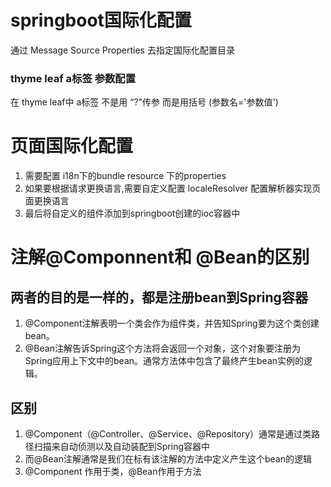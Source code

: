 # springboot国际化配置

通过 Message Source Properties 去指定国际化配置目录

### thyme leaf  a标签 参数配置

在 thyme leaf中 a标签 不是用  “?"传参 而是用括号 (参数名='参数值')

# 页面国际化配置

1. 需要配置 i18n下的bundle resource 下的properties
2. 如果要根据请求更换语言,需要自定义配置 localeResolver 配置解析器实现页面更换语言
3. 最后将自定义的组件添加到springboot创建的ioc容器中

# 注解@Componnent和 @Bean的区别

## 两者的目的是一样的，都是注册bean到Spring容器

1. @Component注解表明一个类会作为组件类，并告知Spring要为这个类创建bean。
2. @Bean注解告诉Spring这个方法将会返回一个对象，这个对象要注册为Spring应用上下文中的bean。通常方法体中包含了最终产生bean实例的逻辑。

## 区别

1. @Component（@Controller、@Service、@Repository）通常是通过类路径扫描来自动侦测以及自动装配到Spring容器中
2. 而@Bean注解通常是我们在标有该注解的方法中定义产生这个bean的逻辑
3. @Component 作用于类，@Bean作用于方法